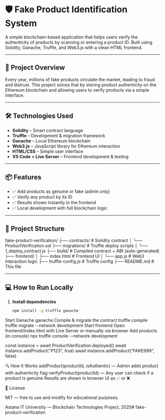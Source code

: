 # 🛡️ Fake Product Identification System

A simple blockchain-based application that helps users verify the authenticity of products by scanning or entering a product ID. Built using Solidity, Ganache, Truffle, and Web3.js with a clean HTML frontend.

---

## 🚀 Project Overview

Every year, millions of fake products circulate the market, leading to fraud and distrust. This project solves that by storing product authenticity on the Ethereum blockchain and allowing users to verify products via a simple interface.

---

## 🛠️ Technologies Used

- **Solidity** – Smart contract language  
- **Truffle** – Development & migration framework  
- **Ganache** – Local Ethereum blockchain  
- **Web3.js** – JavaScript library for Ethereum interaction  
- **HTML/CSS** – Simple user interface  
- **VS Code + Live Server** – Frontend development & testing  

---

## 📦 Features

- ✅ Add products as genuine or fake (admin only)
- ✅ Verify any product by its ID
- ✅ Results shown instantly in the frontend
- ✅ Local development with full blockchain logic

---

## 📁 Project Structure
fake-product-verification/
├── contracts/ # Solidity contract
│ └── ProductVerification.sol
├── migrations/ # Truffle deploy scripts
│ └── 1_deploy_contract.js
├── build/ # Compiled contract + ABI (auto-generated)
├── frontend/
│ ├── index.html # Frontend UI
│ └── app.js # Web3 interaction logic
├── truffle-config.js # Truffle config
├── README.md # This file

---

## 💻 How to Run Locally

1. **Install dependencies**
   ```bash
   npm install -g truffle ganache
Start Ganache
ganache
Compile & migrate the contract
truffle compile
truffle migrate --network development
Start frontend
Open frontend/index.html with Live Server or manually via browser
Add products (in console)
npx truffle console --network development

const instance = await ProductVerification.deployed()
await instance.addProduct("P123", true)
await instance.addProduct("FAKE999", false)


🔍 How It Works
addProduct(productId, isAuthentic) — Admin adds product with authenticity flag
verifyProduct(productId) — Any user can check if a product is genuine
Results are shown in browser UI as ✅ or ❌

📄 License

MIT — free to use and modify for educational purposes.

Astana IT University — Blockchain Technologies Project, 2025#   f a k e - p r o d u c t - v e r i f i c a t i o n  
 